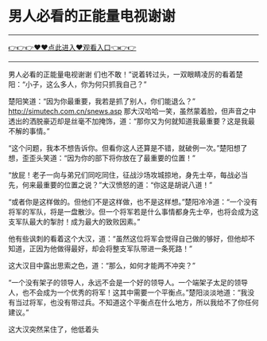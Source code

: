# 男人必看的正能量电视谢谢

<hr/> <a href="https://github.com/nemmp/jaok/issues/2">👉👉👉♥♥点此进入♥观看入口👈👉👉</a><hr/>

男人必看的正能量电视谢谢
们也不敢！”说着转过头，一双眼睛凌厉的看着楚阳：“小子，这么多人，你为何只抓我自己？”

楚阳笑道：“因为你最重要，我若是抓了别人，你们能退么？”
http://simutech.com.cn/snews.asp
那大汉哈哈一笑，虽然蒙着脸，但声音之中透出的洒脱豪迈却是丝毫不加掩饰，道：“那你又为何就知道我最重要？这是我最不解的事情。”

“这个问题，我本不想告诉你。但看你这人还算是不错，就破例一次。”楚阳想了想，歪歪头笑道：“因为你的部下将你放在了最重要的位置！”

“放屁！老子一向与弟兄们同吃同住，征战沙场攻城掠地，身先士卒，每战必当先，何来最重要的位置之说？”大汉愤怒的道：“你这是胡说八道！”

“或者你是这样做的。但他们不是这样做，也不是这样想。”楚阳冷冷道：“一个没有将军的军队，将是一盘散沙。但一个将军若是什么事情都身先士卒，也将会成为这支军队最大的掣肘！成为最大的致败因素。”

他有些讽刺的看着这个大汉，道：“虽然这位将军会觉得自己做的够好，但他却不知道，正因为他做得最好，却会将整支军队带进一条死路！”

这大汉目中露出思索之色，道：“那么，如何才能两不冲突？”

“一个没有架子的领导人，永远不会是一个好的领导人。一个端架子太足的领导人，也不会成为一个优秀的将军！这其中需要一个平衡点。”楚阳淡淡地道：“我没有当过将军，也没有带过兵。不知道这个平衡点在什么地方，所以我给不了你任何建议。”

这大汉突然呆住了，他低着头
